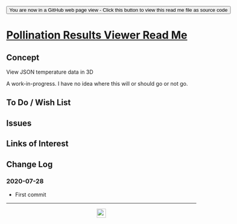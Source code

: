 <span style=display:none; >  <a href="https://ladybug-tools.github.io/spider-2020/sandbox/pollination-results-viewer/" title="View file as a web page.">You are now in a GitHub source code view - click this link to view Read Me file as a web page</a> </span>

<div><input type=button onclick=window.top.location.href="https://github.com/ladybug-tools/spider-2020/blob/master/sandbox/pollination-results-viewer/README.md" value='You are now in a GitHub web page view - Click this button to view this read me file as source code' ></div>


# [Pollination Results Viewer Read Me]( https://www.ladybug.tools/spider-2020/sandbox/pollination-results-viewer/readme.html )

<!--@@@
<iframe src=https://www.ladybug.tools/spider-2020/sandbox/pollination-results-viewer/ class=iframe-resize ></iframe></div>
_Pollination Results Viewer in a resizable window. One finger to rotate. Two to zoom._

### Full Screen: [Pollination Results Viewer]( https://www.ladybug.tools/spider-2020/sandbox/pollination-results-viewer/ )
@@@-->


## Concept

View JSON temperature data in 3D

A work-in-progress. I have no idea where this will or should go or not go.



## To Do / Wish List


## Issues


## Links of Interest


## Change Log


### 2020-07-28

* First commit


***

<center title="hello! Click me to go up to the top" ><a href=javascript:window.scrollTo(0,0); style=text-decoration:none; > <img width=24 src="https://ladybug.tools/artwork/icons_bugs/ico/spider.ico" > </a></center>

